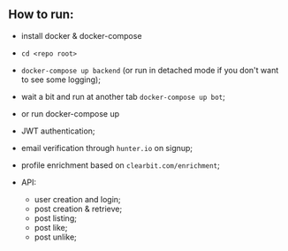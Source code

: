 ## How to run:
  * install docker & docker-compose
  * `cd <repo root>`
  * `docker-compose up backend` (or run in detached mode if you don't want to see some logging);
  * wait a bit and run at another tab `docker-compose up bot`;
  * or run docker-compose up

  * JWT authentication;
  * email verification through `hunter.io` on signup;
  * profile enrichment based on `clearbit.com/enrichment`;
  * API:
    * user creation and login;
    * post creation & retrieve;
    * post listing;
    * post like;
    * post unlike;